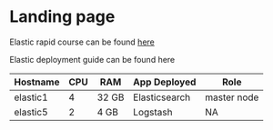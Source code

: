 # Landing page

Elastic rapid course can be found [here](technical_guide.md)

Elastic deployment guide can be found here

|Hostname|CPU|RAM|App Deployed|Role|
| --- | --- | --- | --- | --- |
| elastic1 | 4 | 32 GB | Elasticsearch | master node
| elastic5 | 2 | 4 GB | Logstash | NA
